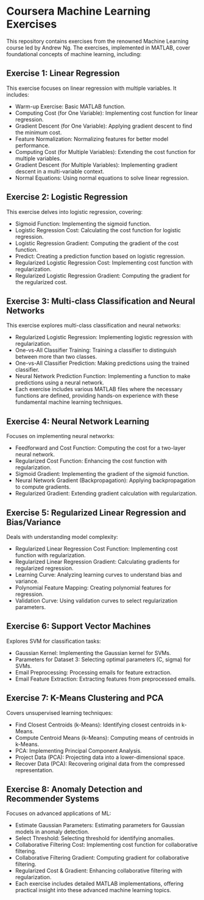 # Coursera Machine Learning Exercises
This repository contains exercises from the renowned Machine Learning course led by Andrew Ng. The exercises, implemented in MATLAB, cover foundational concepts of machine learning, including:

## Exercise 1: Linear Regression
This exercise focuses on linear regression with multiple variables. It includes:

- Warm-up Exercise: Basic MATLAB function.
- Computing Cost (for One Variable): Implementing cost function for linear regression.
- Gradient Descent (for One Variable): Applying gradient descent to find the minimum cost.
- Feature Normalization: Normalizing features for better model performance.
- Computing Cost (for Multiple Variables): Extending the cost function for multiple variables.
- Gradient Descent (for Multiple Variables): Implementing gradient descent in a multi-variable context.
- Normal Equations: Using normal equations to solve linear regression.

## Exercise 2: Logistic Regression
This exercise delves into logistic regression, covering:

- Sigmoid Function: Implementing the sigmoid function.
- Logistic Regression Cost: Calculating the cost function for logistic regression.
- Logistic Regression Gradient: Computing the gradient of the cost function.
- Predict: Creating a prediction function based on logistic regression.
- Regularized Logistic Regression Cost: Implementing cost function with regularization.
- Regularized Logistic Regression Gradient: Computing the gradient for the regularized cost.

## Exercise 3: Multi-class Classification and Neural Networks
This exercise explores multi-class classification and neural networks:

- Regularized Logistic Regression: Implementing logistic regression with regularization.
- One-vs-All Classifier Training: Training a classifier to distinguish between more than two classes.
- One-vs-All Classifier Prediction: Making predictions using the trained classifier.
- Neural Network Prediction Function: Implementing a function to make predictions using a neural network.
- Each exercise includes various MATLAB files where the necessary functions are defined, providing hands-on experience with these fundamental machine learning techniques.

## Exercise 4: Neural Network Learning
Focuses on implementing neural networks:

- Feedforward and Cost Function: Computing the cost for a two-layer neural network.
- Regularized Cost Function: Enhancing the cost function with regularization.
- Sigmoid Gradient: Implementing the gradient of the sigmoid function.
- Neural Network Gradient (Backpropagation): Applying backpropagation to compute gradients.
- Regularized Gradient: Extending gradient calculation with regularization.

## Exercise 5: Regularized Linear Regression and Bias/Variance
Deals with understanding model complexity:

- Regularized Linear Regression Cost Function: Implementing cost function with regularization.
- Regularized Linear Regression Gradient: Calculating gradients for regularized regression.
- Learning Curve: Analyzing learning curves to understand bias and variance.
- Polynomial Feature Mapping: Creating polynomial features for regression.
- Validation Curve: Using validation curves to select regularization parameters.

## Exercise 6: Support Vector Machines
Explores SVM for classification tasks:

- Gaussian Kernel: Implementing the Gaussian kernel for SVMs.
- Parameters for Dataset 3: Selecting optimal parameters (C, sigma) for SVMs.
- Email Preprocessing: Processing emails for feature extraction.
- Email Feature Extraction: Extracting features from preprocessed emails.

## Exercise 7: K-Means Clustering and PCA
Covers unsupervised learning techniques:

- Find Closest Centroids (k-Means): Identifying closest centroids in k-Means.
- Compute Centroid Means (k-Means): Computing means of centroids in k-Means.
- PCA: Implementing Principal Component Analysis.
- Project Data (PCA): Projecting data into a lower-dimensional space.
- Recover Data (PCA): Recovering original data from the compressed representation.

## Exercise 8: Anomaly Detection and Recommender Systems
Focuses on advanced applications of ML:

- Estimate Gaussian Parameters: Estimating parameters for Gaussian models in anomaly detection.
- Select Threshold: Selecting threshold for identifying anomalies.
- Collaborative Filtering Cost: Implementing cost function for collaborative filtering.
- Collaborative Filtering Gradient: Computing gradient for collaborative filtering.
- Regularized Cost & Gradient: Enhancing collaborative filtering with regularization.
- Each exercise includes detailed MATLAB implementations, offering practical insight into these advanced machine learning topics.